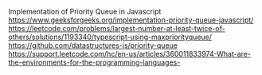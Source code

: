 Implementation of Priority Queue in Javascript
https://www.geeksforgeeks.org/implementation-priority-queue-javascript/
https://leetcode.com/problems/largest-number-at-least-twice-of-others/solutions/1193340/typescript-using-maxpriorityqueue/
https://github.com/datastructures-js/priority-queue
https://support.leetcode.com/hc/en-us/articles/360011833974-What-are-the-environments-for-the-programming-languages-